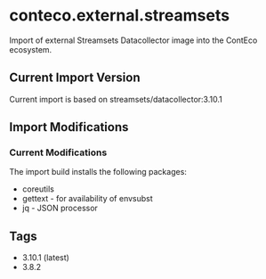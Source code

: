 # conteco.external.streamsets

Import of external Streamsets Datacollector image into the ContEco ecosystem.

## Current Import Version

Current import is based on streamsets/datacollector:3.10.1

## Import Modifications

### Current Modifications

The import build installs the following packages:

* coreutils
* gettext - for availability of envsubst
* jq - JSON processor

## Tags

* 3.10.1 (latest)  
* 3.8.2 

